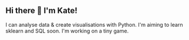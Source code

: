 ## Hi there 👋 I'm Kate!

I can analyse data & create visualisations with Python.
I'm aiming to learn sklearn and SQL soon.
I'm working on a tiny game.
